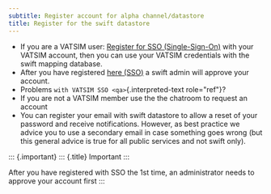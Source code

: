 ```yaml
---
subtitle: Register account for alpha channel/datastore
title: Register for the swift datastore
---
```


-   If you are a VATSIM user: [Register for SSO
    (Single-Sign-On)](https://datastore.swift-project.org) with your
    VATSIM account, then you can use your VATSIM credentials with the
    swift mapping database.
-   After you have registered [here
    (SSO)](https://datastore.swift-project.org) a swift admin will
    approve your account.
-   Problems `with VATSIM SSO <qa>`{.interpreted-text role="ref"}?
-   If you are not a VATSIM member use the the chatroom to request an
    account
-   You can register your email with swift datastore to allow a reset of
    your password and receive notifications. However, as best practice
    we advice you to use a secondary email in case something goes wrong
    (but this general advice is true for all public services and not
    swift only).

::: {.important}
::: {.title}
Important
:::

After you have registered with SSO the 1st time, an administrator needs
to approve your account first
:::
